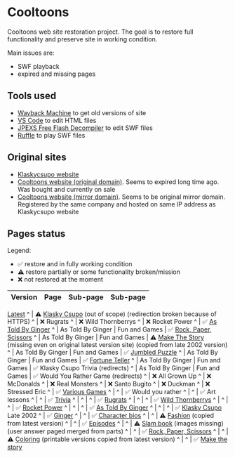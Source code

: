 # Cooltoons
Cooltoons web site restoration project.
The goal is to restore full functionality and preserve site in working condition.

Main issues are:
- SWF playback
- expired and missing pages

## Tools used
- [Wayback Machine](https://archive.org) to get old versions of site
- [VS Code](https://code.visualstudio.com) to edit HTML files
- [JPEXS Free Flash Decompiler](https://github.com/jindrapetrik/jpexs-decompiler) to edit SWF files
- [Ruffle](https://ruffle.rs) to play SWF files

## Original sites
- [Klaskycsupo website](http://www.klaskycsupo.com)
- [Cooltoons website (original domain)](http://www.cooltoons.com).
Seems to expired long time ago. Was bought and currently on sale
- [Cooltoons website (mirror domain)](http://www.cooltoons2.com).
Seems to be original mirror domain. Registered by the same company and hosted on same IP address as Klaskycsupo website

## Pages status
Legend:
- ✅ restore and in fully working condition
- ⚠️ restore partially or some functionality broken/mission
- ❌ not restored at the moment

Version | Page | Sub-page | Sub-page
--- | --- | --- | ---
[Latest](https://illja96.github.io/cooltoons)
^ | ⚠️ [Klasky Csupo](http://www.klaskycsupo.com) (out of scope) (redirection broken because of HTTPS)
^ | ❌ Rugrats
^ | ❌ Wild Thornberrys
^ | ❌ Rocket Power
^ | ✅ [As Told By Ginger](https://illja96.github.io/cooltoons/ginger)
^ | As Told By Ginger | Fun and Games | ✅ [Rock, Paper, Scissors](https://illja96.github.io/cooltoons/ginger/games/rps)
^ | As Told By Ginger | Fun and Games | ⚠️ [Make The Story](https://illja96.github.io/cooltoons/ginger/games/story) (missing even on original latest version site) (copied from late 2002 version)
^ | As Told By Ginger | Fun and Games | ✅ [Jumbled Puzzle](https://illja96.github.io/cooltoons/ginger/games/jumbled)
^ | As Told By Ginger | Fun and Games | ✅ [Fortune Teller](https://illja96.github.io/cooltoons/ginger/games/fortune)
^ | As Told By Ginger | Fun and Games | ✅ Klasky Csupo Trivia (redirects)
^ | As Told By Ginger | Fun and Games | ✅ Would You Rather Game (redirects)
^ | ❌ All Grown Up
^ | ❌ McDonalds
^ | ❌ Real Monsters
^ | ❌ Santo Bugito
^ | ❌ Duckman
^ | ❌ Stressed Eric
^ | ✅ [Various Games](https://illja96.github.io/cooltoons/various)
^ | ^ | ✅ Would you rather
^ | ^ | ✅ Art lessons
^ | ^ | ✅ [Trivia](https://illja96.github.io/cooltoons/various/trivia/index.html)
^ | ^ | ^ | ✅ [Rugrats](https://illja96.github.io/cooltoons/various/trivia/rugrats.html)
^ | ^ | ^ | ✅ [Wild Thornberrys](https://illja96.github.io/cooltoons/various/trivia/wildthornberrys.html)
^ | ^ | ^ | ✅ [Rocket Power](https://illja96.github.io/cooltoons/various/trivia/rocketpower.html)
^ | ^ | ^ | ✅ [As Told By Ginger](https://illja96.github.io/cooltoons/various/trivia/ginger.html)
^ | ^ | ^ | ✅ [Klasky Csupo](https://illja96.github.io/cooltoons/various/trivia/klaskycsupo.html)
Late 2002
^ | ✅ [Ginger](https://illja96.github.io/cooltoons/shows/ginger)
^ | ^ | ✅ [Character bios](https://illja96.github.io/cooltoons/shows/ginger/bios)
^ | ^ | ⚠️ [Fashion](https://illja96.github.io/cooltoons/shows/fashion/bios) (copied from latest version)
^ | ^ | ✅ [Episodes](https://illja96.github.io/cooltoons/shows/ginger/episodes)
^ | ^ | ⚠️ [Slam book](https://illja96.github.io/cooltoons/shows/ginger/slam) (images missing) (user answer paged merged from parts)
^ | ^ | ✅ [Rock, Paper, Scissors](https://illja96.github.io/cooltoons/shows/ginger/rps)
^ | ^ | ⚠️ [Coloring](https://illja96.github.io/cooltoons/shows/ginger/coloring) (printable versions copied from latest version)
^ | ^ | ✅ [Make the story](https://illja96.github.io/cooltoons/shows/rugrats/madlibs/lib_atbg.shtml)
